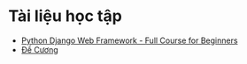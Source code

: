 # Tài liệu học tập
- [Python Django Web Framework - Full Course for Beginners](https://www.youtube.com/watch?v=F5mRW0jo-U4)
- [Đề Cương]()